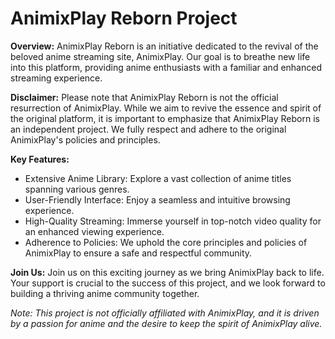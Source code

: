 # AnimixPlay Reborn Project

**Overview:**
AnimixPlay Reborn is an initiative dedicated to the revival of the beloved anime streaming site, AnimixPlay. Our goal is to breathe new life into this platform, providing anime enthusiasts with a familiar and enhanced streaming experience.

**Disclaimer:**
Please note that AnimixPlay Reborn is not the official resurrection of AnimixPlay. While we aim to revive the essence and spirit of the original platform, it is important to emphasize that AnimixPlay Reborn is an independent project. We fully respect and adhere to the original AnimixPlay's policies and principles.

**Key Features:**
- Extensive Anime Library: Explore a vast collection of anime titles spanning various genres.
- User-Friendly Interface: Enjoy a seamless and intuitive browsing experience.
- High-Quality Streaming: Immerse yourself in top-notch video quality for an enhanced viewing experience.
- Adherence to Policies: We uphold the core principles and policies of AnimixPlay to ensure a safe and respectful community.

**Join Us:**
Join us on this exciting journey as we bring AnimixPlay back to life. Your support is crucial to the success of this project, and we look forward to building a thriving anime community together.

*Note: This project is not officially affiliated with AnimixPlay, and it is driven by a passion for anime and the desire to keep the spirit of AnimixPlay alive.*
